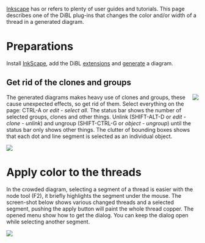 [Inkscape](http://inkscape.org/) has or refers to plenty of user guides and tutorials.
This page describes one of the DiBL plug-ins that changes the color and/or width of a thread in a generated diagram.


# Preparations

Install [InkScape], add the DiBL [extensions] and [generate] a diagram.

[InkScape]: http://www.inkscape.org/
[extensions]: https://github.com/d-bl/inkscape-bobbinlace#readme
[generate]: http://jo-pol.github.io/DiBL/grounds/

##  Get rid of the clones and groups

<img align="right" src="https://raw.githubusercontent.com/wiki/d-bl/inkscape-bobbinlace/thread-style-imagesTilesUngrouped.png">

The generated diagrams makes heavy use of clones and groups, these cause unexpected effects, so get rid of them.
Select everything on the page: CTRL-A or _edit - select all_.
The status bar shows the number of selected groups, clones and other things.
Unlink (SHIFT-ALT-D or _edit - clone - unlink_) and ungroup (SHIFT-CTRL-G or _object - ungroup_)
until the status bar only shows other things.
The clutter of bounding boxes shows that each dot and line segment is selected as an individual object.

![](https://raw.githubusercontent.com/wiki/d-bl/inkscape-bobbinlace/thread-style-imagesungroup-toolbar.png)



# Apply color to the threads


In the crowded diagram, selecting a segment of a thread is easier with the node tool (F2), 
it briefly highlights the segment under the mouse.
The screen-shot below shows various changed threads and a selected segment, 
pushing the apply button will paint the whole thread copper.
The opened menu show how to get the dialog. 
You can keep the dialog open while selecting another segment.

![](https://raw.githubusercontent.com/wiki/d-bl/inkscape-bobbinlace/thread-style-imagesColorTiledThread.png)
